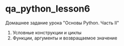 # qa_python_lesson6
Домашнее задание урока "Основы Python. Часть II"

1. Условные конструкции и циклы
2. Функции, аргументы и возвращаемое значение
